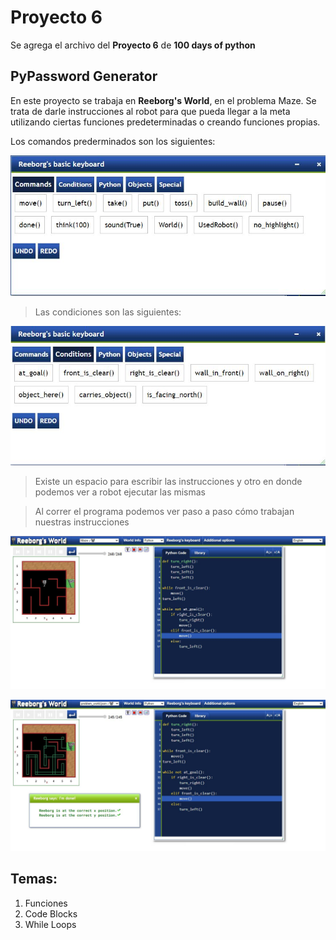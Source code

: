 # Proyecto 6
Se agrega el archivo del **Proyecto 6** de **100 days of python**

## PyPassword Generator

En este proyecto se trabaja en **Reeborg's World**, en el problema Maze. Se trata de darle instrucciones al robot para que pueda llegar a la meta utilizando ciertas funciones predeterminadas o creando funciones propias.

Los comandos prederminados son los siguientes:

![Comandos de Reeborg's World](/day_6/images/comandos.JPG)

> Las condiciones son las siguientes:

![Condiciones de Reeborg's World](/day_6/images/condiciones.JPG)

> Existe un espacio para escribir las instrucciones y otro en donde podemos ver a robot ejecutar las mismas 

> Al correr el programa podemos ver paso a paso cómo trabajan nuestras instrucciones

![Imagen de la página Reeborg's World - Maze](/day_6/images/reeborgs_world.JPG)

![Imagen de la página Reeborg's World al ejecutar el programa que escribimos](/day_6/images/run_reeborg.JPG)

## Temas:
1. Funciones
2. Code Blocks
3. While Loops